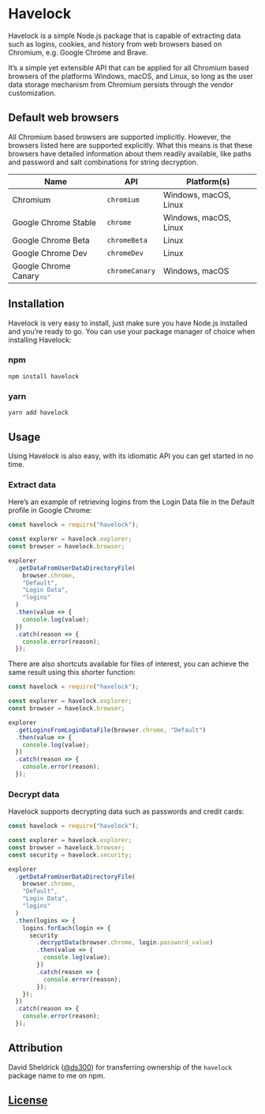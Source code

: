 # Havelock

Havelock is a simple Node.js package that is capable of extracting data such as logins, cookies, and history from web browsers based on Chromium, e.g. Google Chrome and Brave.

It’s a simple yet extensible API that can be applied for all Chromium based browsers of the platforms Windows, macOS, and Linux, so long as the user data storage mechanism from Chromium persists through the vendor customization.

## Default web browsers

All Chromium based browsers are supported implicitly. However, the browsers listed here are supported explicitly. What this means is that these browsers have detailed information about them readily available, like paths and password and salt combinations for string decryption.

| Name                 | API            | Platform(s)           |
| -------------------- | -------------- | --------------------- |
| Chromium             | `chromium`     | Windows, macOS, Linux |
| Google Chrome Stable | `chrome`       | Windows, macOS, Linux |
| Google Chrome Beta   | `chromeBeta`   | Linux                 |
| Google Chrome Dev    | `chromeDev`    | Linux                 |
| Google Chrome Canary | `chromeCanary` | Windows, macOS        |

## Installation

Havelock is very easy to install, just make sure you have Node.js installed and you’re ready to go. You can use your package manager of choice when installing Havelock:

### npm

```
npm install havelock
```

### yarn

```
yarn add havelock
```

## Usage

Using Havelock is also easy, with its idiomatic API you can get started in no time.

### Extract data

Here’s an example of retrieving logins from the Login Data file in the Default profile in Google Chrome:

```js
const havelock = require("havelock");

const explorer = havelock.explorer;
const browser = havelock.browser;

explorer
  .getDataFromUserDataDirectoryFile(
    browser.chrome,
    "Default",
    "Login Data",
    "logins"
  )
  .then(value => {
    console.log(value);
  })
  .catch(reason => {
    console.error(reason);
  });
```

There are also shortcuts available for files of interest, you can achieve the same result using this shorter function:

```js
const havelock = require("havelock");

const explorer = havelock.explorer;
const browser = havelock.browser;

explorer
  .getLoginsFromLoginDataFile(browser.chrome, "Default")
  .then(value => {
    console.log(value);
  })
  .catch(reason => {
    console.error(reason);
  });
```

### Decrypt data

Havelock supports decrypting data such as passwords and credit cards:

```js
const havelock = require("havelock");

const explorer = havelock.explorer;
const browser = havelock.browser;
const security = havelock.security;

explorer
  .getDataFromUserDataDirectoryFile(
    browser.chrome,
    "Default",
    "Login Data",
    "logins"
  )
  .then(logins => {
    logins.forEach(login => {
      security
        .decryptData(browser.chrome, login.password_value)
        .then(value => {
          console.log(value);
        })
        .catch(reason => {
          console.error(reason);
        });
    });
  })
  .catch(reason => {
    console.error(reason);
  });
```

## Attribution

David Sheldrick ([@ds300](https://github.com/ds300)) for transferring ownership of the `havelock` package name to me on npm.

## [License](https://github.com/phoqe/havelock/blob/master/LICENSE.md)
